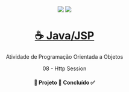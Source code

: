<div align="center">

<img src = "https://img.shields.io/static/v1?label=license&message=MIT&color=<COLOR>&style=<STYLE>&logo=<LOGO>" /> 
<img src = "https://img.shields.io/static/v1?label=java&message=v1.8.2&color=red&style=<STYLE>&logo=<LOGO>" /> 
</p>

<h1 align="center">
    <a href="https://www.java.com/pt-BR/">☕ Java/JSP</a>
</h1>
<p align="center">Atividade de Programação Orientada a Objetos</p>

08 - Http Session

<h4 align="center"> 
	🚧  Projeto 🚀 Concluído  ✅
</h4>
